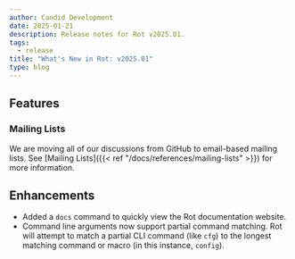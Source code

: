 ```yaml
---
author: Candid Development
date: 2025-01-21
description: Release notes for Rot v2025.01.
tags:
  - release
title: "What's New in Rot: v2025.01"
type: blog
---
```


## Features

### Mailing Lists

We are moving all of our discussions from GitHub to email-based mailing lists.  See [Mailing Lists]({{< ref "/docs/references/mailing-lists" >}}) for more information.

## Enhancements

- Added a `docs` command to quickly view the Rot documentation website.
- Command line arguments now support partial command matching.  Rot will attempt to match a partial CLI command (like `cfg`) to the longest matching command or macro (in this instance, `config`).
